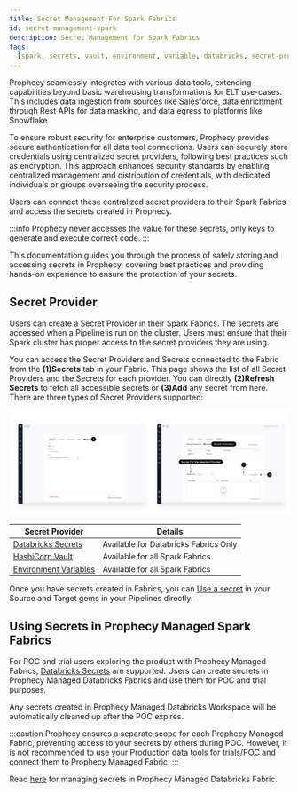 ```yaml
---
title: Secret Management For Spark Fabrics
id: secret-management-spark
description: Secret Management for Spark Fabrics
tags:
  [spark, secrets, vault, environment, variable, databricks, secret-provider]
---
```


Prophecy seamlessly integrates with various data tools, extending capabilities beyond basic warehousing transformations for ELT use-cases. This includes data ingestion from sources like Salesforce, data enrichment through Rest APIs for data masking, and data egress to platforms like Snowflake.

To ensure robust security for enterprise customers, Prophecy provides secure authentication for all data tool connections. Users can securely store credentials using centralized secret providers, following best practices such as encryption. This approach enhances security standards by enabling centralized management and distribution of credentials, with dedicated individuals or groups overseeing the security process.

Users can connect these centralized secret providers to their Spark Fabrics and access the secrets created in Prophecy.

:::info
Prophecy never accesses the value for these secrets, only keys to generate and execute correct code.
:::

This documentation guides you through the process of safely storing and accessing secrets in Prophecy, covering best practices and providing hands-on experience to ensure the protection of your secrets.

## Secret Provider

Users can create a Secret Provider in their Spark Fabrics. The secrets are accessed when a Pipeline is run on the cluster.
Users must ensure that their Spark cluster has proper access to the secret providers they are using.

You can access the Secret Providers and Secrets connected to the Fabric from the **(1)Secrets** tab in your Fabric.
This page shows the list of all Secret Providers and the Secrets for each provider. You can directly **(2)Refresh Secrets** to fetch all accessible secrets or **(3)Add** any secret from here. There are three types of Secret Providers supported:

![secret_screen](img/Secret_provider_Screen.png)

| Secret Provider                            | Details                               |
| ------------------------------------------ | ------------------------------------- |
| [Databricks Secrets](./databricks-secrets) | Available for Databricks Fabrics Only |
| [HashiCorp Vault](./hashicorp-vault)       | Available for all Spark Fabrics       |
| [Environment Variables](./env-variable)    | Available for all Spark Fabrics       |

Once you have secrets created in Fabrics, you can [Use a secret](./using-secrets.md) in your Source and Target gems in your Pipelines directly.

## Using Secrets in Prophecy Managed Spark Fabrics

For POC and trial users exploring the product with Prophecy Managed Fabrics, [Databricks Secrets](./databricks-secrets.md#managing-secrets-for-prophecy-managed-databricks) are supported. Users can create secrets in Prophecy Managed Databricks Fabrics and use them for POC and trial purposes.

Any secrets created in Prophecy Managed Databricks Workspace will be automatically cleaned up after the POC expires.

:::caution
Prophecy ensures a separate scope for each Prophecy Managed Fabric, preventing access to your secrets by others during POC. However, it is not recommended to use your Production data tools for trials/POC and connect them to Prophecy Managed Fabric.
:::

Read [here](./databricks-secrets.md#managing-secrets-for-prophecy-managed-databricks) for managing secrets in Prophecy Managed Databricks Fabric.

